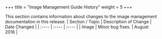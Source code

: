 +++
title = "Image Management Guide History"
weight = 5
+++

This section contains information about changes to the image management documentation in this release.
| Section / Topic | Description of Change | Date Changed | 
|  :---- |  :---- |  :---- | 
| Image | Minor bug fixes. | August 2016 | 



